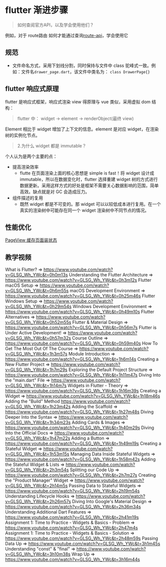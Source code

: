 # flutter 渐进步骤

> 如何查阅官方API，以及学会使用他们？

例如，对于 route路由  如何才能通过查询[route-api](https://api.flutter.dev/flutter/widgets/Route-class.html)，学会使用它


## 规范

- 文件命名方式，采用下划线分割，同时保持与文件中 class 驼峰式一致。例如：文件名`drawer_page.dart`，该文件中类名为： `class DrawerPage{}`

## flutter 响应式原理

flutter 是响应式框架，响应式渲染 view 得原理与 vue 类似，采用虚拟 dom 结构：

> flutter 中： widget -> element -> renderObject(最终 view)

Element 相比于 widget 增加了上下文的信息。element 是对应 widget，在渲染树的实例化节点。


> 2.为什么 widget 都是 immutable？

个人认为是两个主要的点：

- 提高渲染效率
  - flutte 在页面渲染上面的核心思想是 simple is fast！将 widget 设计成 immutable，所以在数据变化时，flutter 选择重建 widget 树的方式进行数据更新。采用这样方式的好处是框架不需要关心数据影响的范围，简单高效。缺点就是对 GC 会造成压力。
- 组件描述的复用
  - 既然 widget 都是不可变的。那 widget 可以以较低成本进行复用。在一个真实的渲染树中可能存在同一个 widget 渲染树中不同节点的情况。

## 性能优化

[PageView 缓存页面装状态](https://zhuanlan.zhihu.com/p/58582876)

## 教学视频

What is Flutter? => https://www.youtube.com/watch?v=GLSG_Wh_YWc&t=0h0m13s
Understanding the Flutter Architecture => https://www.youtube.com/watch?v=GLSG_Wh_YWc&t=0h3m12s
Flutter macOS Setup => https://www.youtube.com/watch?v=GLSG_Wh_YWc&t=0h6m55s
macOS Development Environment => https://www.youtube.com/watch?v=GLSG_Wh_YWc&t=0h25m46s
Flutter Windows Setup => https://www.youtube.com/watch?v=GLSG_Wh_YWc&t=0h29m54s
Windows Development Environment => https://www.youtube.com/watch?v=GLSG_Wh_YWc&t=0h49m10s
Flutter Alternatives => https://www.youtube.com/watch?v=GLSG_Wh_YWc&t=0h52m55s
Flutter & Material Design => https://www.youtube.com/watch?v=GLSG_Wh_YWc&t=0h56m7s
Flutter is Under Active Development! => https://www.youtube.com/watch?v=GLSG_Wh_YWc&t=0h57m32s
Course Outline => https://www.youtube.com/watch?v=GLSG_Wh_YWc&t=0h59m40s
How To Get The Most Out Of The Course => https://www.youtube.com/watch?v=GLSG_Wh_YWc&t=1h3m57s
Module Introduction => https://www.youtube.com/watch?v=GLSG_Wh_YWc&t=1h6m14s
Creating a New Flutter Project => https://www.youtube.com/watch?v=GLSG_Wh_YWc&t=1h7m29s
Exploring the Default Project Structure => https://www.youtube.com/watch?v=GLSG_Wh_YWc&t=1h11m47s
Diving Into the "main.dart" File => https://www.youtube.com/watch?v=GLSG_Wh_YWc&t=1h14m7s
Widgets in Flutter - Theory => https://www.youtube.com/watch?v=GLSG_Wh_YWc&t=1h16m39s
Creating a Widget => https://www.youtube.com/watch?v=GLSG_Wh_YWc&t=1h18m46s
Adding the "Build" Method https://www.youtube.com/watch?v=GLSG_Wh_YWc&t=1h23m42s
Adding the Scaffold => https://www.youtube.com/watch?v=GLSG_Wh_YWc&t=1h27m48s
Diving Deeper Into the Syntax => https://www.youtube.com/watch?v=GLSG_Wh_YWc&t=1h34m23s
Adding Cards & Images => https://www.youtube.com/watch?v=GLSG_Wh_YWc&t=1h40m29s
Diving Into the Official Docs => https://www.youtube.com/watch?v=GLSG_Wh_YWc&t=1h47m22s
Adding a Button => https://www.youtube.com/watch?v=GLSG_Wh_YWc&t=1h49m19s
Creating a Stateful Widget => https://www.youtube.com/watch?v=GLSG_Wh_YWc&t=1h53m15s
Managing Data Inside Stateful Widgets => https://www.youtube.com/watch?v=GLSG_Wh_YWc&t=1h58m42s
Adding the Stateful Widget & Lists => https://www.youtube.com/watch?v=GLSG_Wh_YWc&t=2h3m54s
Splitting our Code Up => https://www.youtube.com/watch?v=GLSG_Wh_YWc&t=2h7m27s
Creating the "Product Manager" Widget => https://www.youtube.com/watch?v=GLSG_Wh_YWc&t=2h14m5s
Passing Data to Stateful Widgets => https://www.youtube.com/watch?v=GLSG_Wh_YWc&t=2h19m54s
Understanding Lifecycle Hooks => https://www.youtube.com/watch?v=GLSG_Wh_YWc&t=2h26m57s
Diving Into Google's Material Design => https://www.youtube.com/watch?v=GLSG_Wh_YWc&t=2h36m34s
Understanding Additional Dart Features => https://www.youtube.com/watch?v=GLSG_Wh_YWc&t=2h41m19s
Assignment 1: Time to Practice - Widgets & Basics - Problem => https://www.youtube.com/watch?v=GLSG_Wh_YWc&t=2h47m4s
Assignment 1: Time to Practice - Widgets & Basics - Solution => https://www.youtube.com/watch?v=GLSG_Wh_YWc&t=2h48m59s
Passing Data Up => https://www.youtube.com/watch?v=GLSG_Wh_YWc&t=3h1m45s
Understanding "const" & "final" => https://www.youtube.com/watch?v=GLSG_Wh_YWc&t=3h10m38s
Wrap Up => https://www.youtube.com/watch?v=GLSG_Wh_YWc&t=3h16m44s

